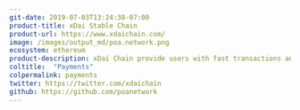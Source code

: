 ```yaml
---
git-date: 2019-07-03T13:24:38-07:00
product-title: xDai Stable Chain
product-url: https://www.xdaichain.com/
image: /images/output_md/poa.network.png
ecosystem: ethereum
product-description: xDai Chain provide users with fast transactions and low gas prices. xDai Stable Chain is Ethereum compatible, so data and assets can be transferred to the Ethereum providing backend safety and  opportunities to scale.
coltitle:  "Payments"
colpermalink: payments
twitter: https://twitter.com/xdaichain
github: https://github.com/poanetwork
---
```

